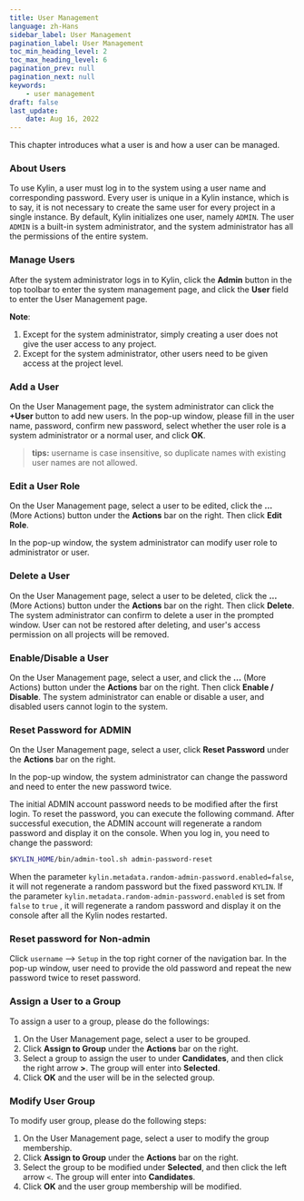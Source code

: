 ```yaml
---
title: User Management
language: zh-Hans
sidebar_label: User Management
pagination_label: User Management
toc_min_heading_level: 2
toc_max_heading_level: 6
pagination_prev: null
pagination_next: null
keywords:
    - user management
draft: false
last_update:
    date: Aug 16, 2022
---
```



This chapter introduces what a user is and how a user can be managed.

### <span id="user">About Users</span>

To use Kylin, a user must log in to the system using a user name and corresponding password. Every user is unique in a Kylin instance, which is to say, it is not necessary to create the same user for every project in a single instance. 
By default, Kylin initializes one user, namely `ADMIN`. The user `ADMIN` is a built-in system administrator, and the system administrator has all the permissions of the entire system.


### <span id="management">Manage Users</span>

After the system administrator logs in to Kylin, click the **Admin** button in the top toolbar to enter the system management page, and click the **User** field to enter the User Management page.

**Note**:

1. Except for the system administrator, simply creating a user does not give the user access to any project.
2. Except for the system administrator, other users need to be given access at the project level.


### <span id="add">Add a User</span>

On the User Management page, the system administrator can click the **+User** button to add new users. In the pop-up window, please fill in the user name, password,  confirm new password, select whether the user role is a system administrator or a normal user, and click **OK**.

> **tips:** username is case insensitive, so duplicate names with existing user names are not allowed.

### <span id="edit">Edit a User Role</span>

On the User Management page, select a user to be edited, click the **...** (More Actions) button under the **Actions** bar on the right. Then click **Edit Role**. 

In the pop-up window,  the system administrator can modify user role to administrator or user. 

### <span id="drop">Delete a User</span>

On the User Management page, select a user to be deleted, click the **...** (More Actions) button under the **Actions** bar on the right. Then click **Delete**. The system administrator can confirm to delete a user in the prompted window. User can not be restored after deleting, and user's access permission on all projects will be removed.

### <span id="disable">Enable/Disable a User</span>

On the User Management page, select a user, and click the **...** (More Actions) button under the **Actions** bar on the right. Then click **Enable / Disable**. The system administrator can enable or disable a user, and disabled users cannot login to the system. 

### <span id="adminpwd">Reset Password for ADMIN</span>

On the User Management page,  select a user, click **Reset Password** under the **Actions** bar on the right. 

In the pop-up window, the system administrator can change the password and need to enter the new password twice.

The initial ADMIN account password needs to be modified after the first login. To reset the password, you can execute the following command. After successful execution, the ADMIN account will regenerate a random password and display it on the console. When you log in, you need to change the password:

```sh
$KYLIN_HOME/bin/admin-tool.sh admin-password-reset
```

When the parameter `kylin.metadata.random-admin-password.enabled=false`, it will not regenerate a random password but the fixed password `KYLIN`. If the parameter `kylin.metadata.random-admin-password.enabled` is set from `false` to `true` , it will regenerate a random password and display it on the console after all the Kylin nodes restarted.


### <span id="pwd">Reset password for Non-admin</span>

Click  `username` --> `Setup` in the top right corner of the navigation bar. In the pop-up window, user need to provide the old password and repeat the new password twice to reset password.


### <span id="group">Assign a User to a Group</span>

To assign a user to a group, please do the followings:
1. On the User Management page,  select a user to be grouped.
2. Click **Assign to Group** under the **Actions** bar on the right.
3. Select a group to assign the user to under **Candidates**, and then click the right arrow **>**. The group will enter into **Selected**.
4. Click **OK** and the user will be in the selected group.


### <span id="update_group">Modify User Group</span>

To modify user group, please do the following steps:
1. On the User Management page,  select a user to modify the group membership.
2.  Click **Assign to Group** under the **Actions** bar on the right.
3. Select the group to be modified under **Selected**, and then click the left arrow `<`. The group will enter into **Candidates**.
4. Click **OK** and the user group membership will be modified.
